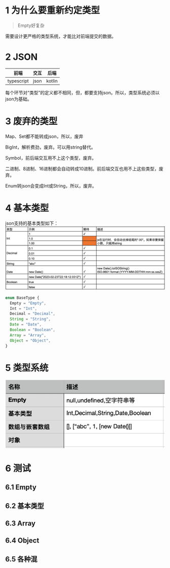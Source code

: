 # 1 为什么要重新约定类型

> Empty好复杂

需要设计更严格的类型系统，才能比对前端提交的数据。

# 2 JSON

| 前端         | 交互   | 后端     |
| ---------- | ---- | ------ |
| typescript | json | kotlin |

每个环节对“类型”的定义都不相同，但，都要支持json。所以，类型系统必须以json为基础。

# 3 废弃的类型

Map、Set都不能转成json，所以，废弃

BigInt，解析费劲，废弃。可以用string替代。

Symbol，前后端交互用不上这个类型，废弃。

二进制、8进制、16进制都会自动转成10进制。前后端交互也用不上这些类型，废弃。

Enum转json会变成Int或String，所以，废弃。

# 4 基本类型

json支持的基本类型如下：
![](assets/2023-02-27-16-49-48-image.png)

```typescript
enum BaseType {
  Empty = "Empty",
  Int = "Int",
  Decimal = "Decimal",
  String = "String",
  Date = "Date",
  Boolean = "Boolean",
  Array = "Array",
  Object = "Object",
}
```

# 5 类型系统

![](assets/2023-10-25-13-08-56-image.png)

# 6 测试

## 6.1 Empty

## 6.2 基本类型

## 6.3 Array

## 6.4 Object

## 6.5 各种混
